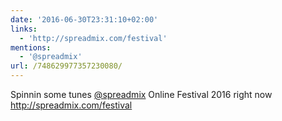 ```yaml
---
date: '2016-06-30T23:31:10+02:00'
links:
  - 'http://spreadmix.com/festival'
mentions:
  - '@spreadmix'
url: /748629977357230080/
---
```

Spinnin some tunes [@spreadmix](https://twitter.com/@spreadmix) Online Festival 2016 right now http://spreadmix.com/festival
